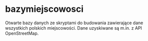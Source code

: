 # bazymiejscowosci
Otwarte bazy danych ze skryptami do budowania zawierające dane wszystkich polskich miejscowości. Dane uzyskiwane są m.in. z API OpenStreetMap.
